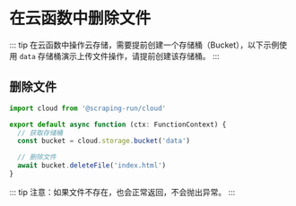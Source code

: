 
# 在云函数中删除文件

::: tip
在云函数中操作云存储，需要提前创建一个存储桶（Bucket），以下示例使用 `data` 存储桶演示上传文件操作，请提前创建该存储桶。
:::

## 删除文件

```ts
import cloud from '@scraping-run/cloud'

export default async function (ctx: FunctionContext) {
  // 获取存储桶
  const bucket = cloud.storage.bucket('data')

  // 删除文件
  await bucket.deleteFile('index.html')
}
```

::: tip
注意：如果文件不存在，也会正常返回，不会抛出异常。
:::
